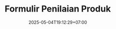 ---
weight: 30
title: "Formulir Penilaian Produk"
description: "Berikan penilaian Anda untuk produk Ludotik pada pameran INKRAF ini"
icon: "grade"
date: "2025-05-04T19:12:29+07:00"
lastmod: "2025-05-04T19:12:29+07:00"
draft: false
toc: true
---